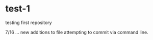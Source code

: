 # test-1
testing first repository


7/16 ... new additions to file attempting to commit via command line.
